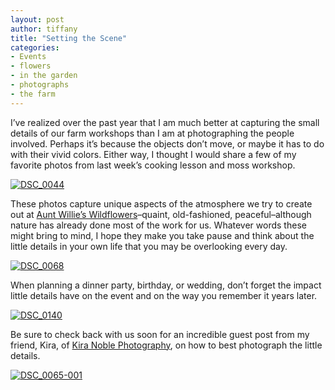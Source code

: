 ```yaml
---
layout: post
author: tiffany
title: "Setting the Scene"
categories: 
- Events
- flowers
- in the garden
- photographs
- the farm
---
```


I’ve realized over the past year that I am much better at capturing the small details of our farm workshops than I am at photographing the people involved. Perhaps it’s because the objects don’t move, or maybe it has to do with their vivid colors. Either way, I thought I would share a few of my favorite photos from last week’s cooking lesson and moss workshop.

[![](jekyll_uploads/2012/02/DSC_0044-575x381.jpg "DSC_0044")](http://www.sweetpeonies.com/2012/02/setting-the-scene/dsc_0044/)

These photos capture unique aspects of the atmosphere we try to create out at [Aunt Willie’s Wildflowers](http://www.auntwillieswildflowers.com)–quaint, old-fashioned, peaceful–although nature has already done most of the work for us. Whatever words these might bring to mind, I hope they make you take pause and think about the little details in your own life that you may be overlooking every day.

[![](jekyll_uploads/2012/02/DSC_0068-575x381.jpg "DSC_0068")](http://www.sweetpeonies.com/2012/02/setting-the-scene/dsc_0068/)

When planning a dinner party, birthday, or wedding, don’t forget the impact little details have on the event and on the way you remember it years later.

[![](jekyll_uploads/2012/02/DSC_0140-575x381.jpg "DSC_0140")](http://www.sweetpeonies.com/2012/02/setting-the-scene/dsc_0140/)

Be sure to check back with us soon for an incredible guest post from my friend, Kira, of [Kira Noble Photography](http://www.kiranoblephotographyblog.com/), on how to best photograph the little details.

[![](jekyll_uploads/2012/02/DSC_0065-001-575x381.jpg "DSC_0065-001")](http://www.sweetpeonies.com/2012/02/setting-the-scene/dsc_0065-001/)